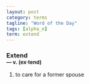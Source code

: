 ```yaml
---
layout: post
category: terms
tagline: "Word of the Day"
tags: [alpha_e]
term: extend
---
```


<h3>Extend<br/> <small>&mdash; v. (ex<span>&middot;</span>tend)</small></h3>
<p><ol>
<li>to care for a former spouse</li>
</ol></p>
